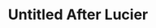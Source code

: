 ---
ee_id: '156'
site: '1'
type: '2'
long_id: 2006-011 Untitled After Lucier
url: 2006-011-untitled-after-lucier
year: '2006'
medium: Computer generated video
commission:
add_credit:
dims:
pitch: "<p>​An infinitely compressing video of the Beatles on Ed Sullivan.</p>"
ps:
live_url:
related: "[13] 2004-004 Iron Maidens “The Number of the Beast” compressed over and
  over as an mp3 666 times - maiden"
title: Untitled After Lucier
youtube:
imgs: untitled-after-lucier-2006-011-still-1-database-ih.jpg
subheading:
year2: '2006'
download:
add_credits:
related_code:
! '':
layout: things-i-made
---